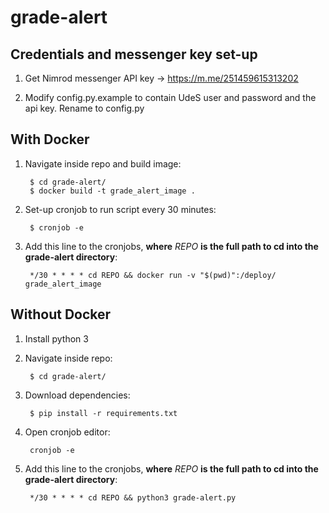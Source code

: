 # grade-alert


## Credentials and messenger key set-up

1) Get Nimrod messenger API key -> https://m.me/251459615313202

2) Modify config.py.example to contain UdeS user and password and the api key. Rename to config.py

## With Docker

1) Navigate inside repo and build image:

        $ cd grade-alert/
        $ docker build -t grade_alert_image .


2) Set-up cronjob to run script every 30 minutes:

        $ cronjob -e

3) Add this line to the cronjobs, **where** *REPO* **is the full path to cd into the grade-alert directory**:

        */30 * * * * cd REPO && docker run -v "$(pwd)":/deploy/ grade_alert_image

## Without Docker

1) Install python 3

2) Navigate inside repo:

        $ cd grade-alert/

3) Download dependencies:

        $ pip install -r requirements.txt

4) Open cronjob editor:

        cronjob -e

5) Add this line to the cronjobs, **where** *REPO* **is the full path to cd into the grade-alert directory**:

        */30 * * * * cd REPO && python3 grade-alert.py



